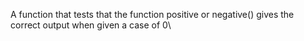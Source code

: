 A function that tests that the function positive or negative() gives the correct output when given a case of 0\
